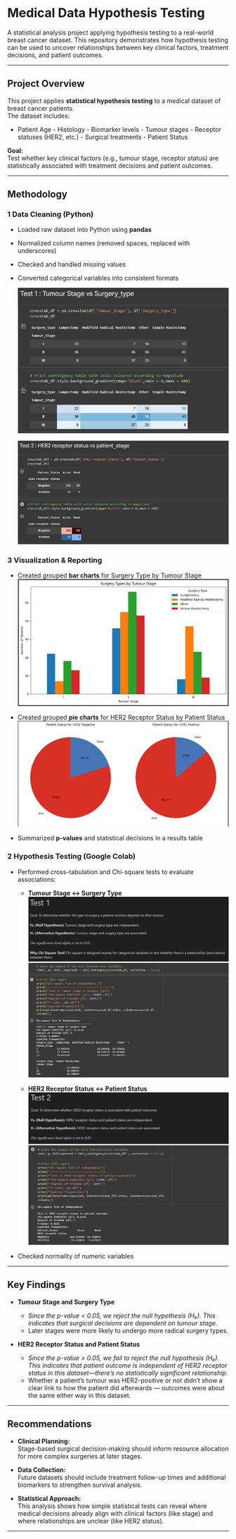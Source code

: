 #  Medical Data Hypothesis Testing  

A statistical analysis project applying hypothesis testing to a real-world breast cancer dataset. This repository demonstrates how hypothesis testing can be used to uncover relationships between key clinical factors, treatment decisions, and patient outcomes.

---

##  Project Overview  
This project applies **statistical hypothesis testing** to a medical dataset of breast cancer patients.  
The dataset includes:  

- Patient Age  - Histology  - Biomarker levels  - Tumour stages  - Receptor statuses (HER2, etc.)  - Surgical treatments  - Patient Status  

**Goal:**  
Test whether key clinical factors (e.g., tumour stage, receptor status) are statistically associated with treatment decisions and patient outcomes.

---

##  Methodology  

### 1️ Data Cleaning (Python)
- Loaded raw dataset into Python using **pandas**  
- Normalized column names (removed spaces, replaced with underscores)  
- Checked and handled missing values  
- Converted categorical variables into consistent formats

  ![](https://github.com/iqbal-hasan291/medical-data-hypothesis-testing/blob/8e1c864b3941982dfec82a5af30bb73e5ee932ba/image/Test1.png)

  ![](https://github.com/iqbal-hasan291/medical-data-hypothesis-testing/blob/8e1c864b3941982dfec82a5af30bb73e5ee932ba/image/test2.png)

### 3️ Visualization & Reporting  
- Created grouped **bar charts** for Surgery Type by Tumour Stage
![](https://github.com/iqbal-hasan291/medical-data-hypothesis-testing/blob/8e1c864b3941982dfec82a5af30bb73e5ee932ba/image/test1image.png)

- Created grouped **pie charts** for HER2 Receptor Status by Patient Status
![](https://github.com/iqbal-hasan291/medical-data-hypothesis-testing/blob/8e1c864b3941982dfec82a5af30bb73e5ee932ba/image/test2image.png)

- Summarized **p-values** and statistical decisions in a results table  

### 2️ Hypothesis Testing (Google Colab)
- Performed cross-tabulation and Chi-square tests to evaluate associations:  
  - **Tumour Stage ↔ Surgery Type**
  ![](https://github.com/iqbal-hasan291/medical-data-hypothesis-testing/blob/c60727cd93726860ac3c2c9b56169d1c39e66a51/image/test1statement.png)
  ![](https://github.com/iqbal-hasan291/medical-data-hypothesis-testing/blob/c60727cd93726860ac3c2c9b56169d1c39e66a51/image/test1result.png)

  - **HER2 Receptor Status ↔ Patient Status**
  ![](https://github.com/iqbal-hasan291/medical-data-hypothesis-testing/blob/c60727cd93726860ac3c2c9b56169d1c39e66a51/image/test2statement.png)
![](https://github.com/iqbal-hasan291/medical-data-hypothesis-testing/blob/c60727cd93726860ac3c2c9b56169d1c39e66a51/image/test2result.png)
- Checked normality of numeric variables  

---

##  Key Findings  

- **Tumour Stage and Surgery Type**  
  - *Since the p-value < 0.05, we reject the null hypothesis (H₀). This indicates that surgical decisions are dependent on tumour stage.*
  - Later stages were more likely to undergo more radical surgery types.  

- **HER2 Receptor Status and Patient Status**  
  - *Since the p-value > 0.05, we fail to reject the null hypothesis (H₀). This indicates that patient outcome is independent of HER2 receptor status in this dataset—there’s no                statistically significant relationship.* 
  - Whether a patient’s tumour was HER2-positive or not didn’t show a clear link to how the patient did afterwards — outcomes were about the same either way in this dataset.

---

##  Recommendations  

- **Clinical Planning:**  
  Stage-based surgical decision-making should inform resource allocation for more complex surgeries at later stages.  

- **Data Collection:**  
  Future datasets should include treatment follow-up times and additional biomarkers to strengthen survival analysis.  

- **Statistical Approach:**  
  This analysis shows how simple statistical tests can reveal where medical decisions already align with clinical factors (like stage) and where relationships are unclear (like HER2        status).

---  

